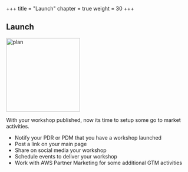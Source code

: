 +++
title = "Launch"
chapter = true
weight = 30
+++

## Launch

<img src="/images/docs/Deck_Rocket2.png" alt="plan" width="200"/> 


With your workshop published, now its time to setup some go to market activities. 

* Notify your PDR or PDM that you have a workshop launched
* Post a link on your main page
* Share on social media your workshop
* Schedule events to deliver your workshop
* Work with AWS Partner Marketing for some additional GTM activities
